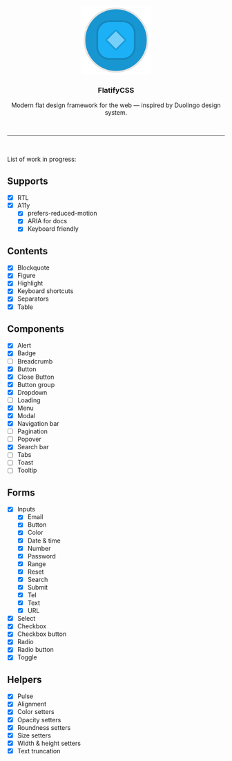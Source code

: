 <p align="center">
  <a href="">
    <img src="https://raw.githubusercontent.com/amir2mi/flatifycss/master/website/static/img/logo.png" alt="FlatifyCSS" width="160" height="160">
  </a>
</p>

<h3 align="center">FlatifyCSS</h3>

<p align="center">
  Modern flat design framework for the web — inspired by Duolingo design system.
</p>

<br>
<hr>
<br>

List of work in progress:

## Supports

-   [x] RTL
-   [x] A11y
    -   [x] prefers-reduced-motion
    -   [x] ARIA for docs
    -   [x] Keyboard friendly

## Contents

-   [x] Blockquote
-   [x] Figure
-   [x] Highlight
-   [x] Keyboard shortcuts
-   [x] Separators
-   [x] Table

## Components

-   [x] Alert
-   [x] Badge
-   [ ] Breadcrumb
-   [x] Button
-   [x] Close Button
-   [x] Button group
-   [x] Dropdown
-   [ ] Loading
-   [x] Menu
-   [x] Modal
-   [x] Navigation bar
-   [ ] Pagination
-   [ ] Popover
-   [x] Search bar
-   [ ] Tabs
-   [ ] Toast
-   [ ] Tooltip

## Forms

-   [x] Inputs
    -   [x] Email
    -   [x] Button
    -   [x] Color
    -   [x] Date & time
    -   [x] Number
    -   [x] Password
    -   [x] Range
    -   [x] Reset
    -   [x] Search
    -   [x] Submit
    -   [x] Tel
    -   [x] Text
    -   [x] URL
-   [x] Select
-   [x] Checkbox
-   [x] Checkbox button
-   [x] Radio
-   [x] Radio button
-   [x] Toggle

## Helpers

-   [x] Pulse
-   [x] Alignment
-   [x] Color setters
-   [x] Opacity setters
-   [x] Roundness setters
-   [x] Size setters
-   [x] Width & height setters
-   [x] Text truncation
